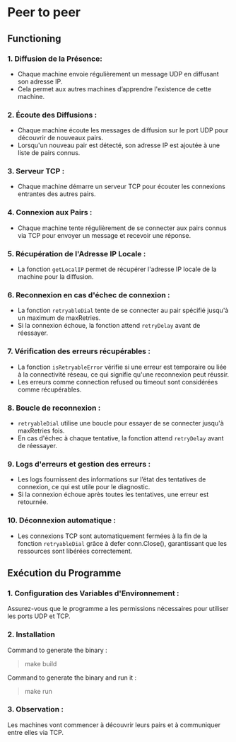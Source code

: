# Peer to peer

## Functioning

### 1. Diffusion de la Présence:

- Chaque machine envoie régulièrement un message UDP en diffusant son adresse IP.
- Cela permet aux autres machines d’apprendre l'existence de cette machine.

### 2. Écoute des Diffusions :

- Chaque machine écoute les messages de diffusion sur le port UDP pour découvrir de nouveaux pairs.
- Lorsqu'un nouveau pair est détecté, son adresse IP est ajoutée à une liste de pairs connus.

### 3. Serveur TCP :

- Chaque machine démarre un serveur TCP pour écouter les connexions entrantes des autres pairs.

### 4. Connexion aux Pairs :

- Chaque machine tente régulièrement de se connecter aux pairs connus via TCP pour envoyer un message et recevoir une réponse.

### 5. Récupération de l'Adresse IP Locale :

- La fonction `getLocalIP` permet de récupérer l'adresse IP locale de la machine pour la diffusion.

### 6. Reconnexion en cas d'échec de connexion :

- La fonction `retryableDial` tente de se connecter au pair spécifié jusqu'à un maximum de maxRetries.
- Si la connexion échoue, la fonction attend `retryDelay` avant de réessayer.

### 7. Vérification des erreurs récupérables :

- La fonction `isRetryableError` vérifie si une erreur est temporaire ou liée à la connectivité réseau, ce qui signifie qu'une reconnexion peut réussir.
- Les erreurs comme connection refused ou timeout sont considérées comme récupérables.

### 8. Boucle de reconnexion :

- `retryableDial` utilise une boucle pour essayer de se connecter jusqu'à maxRetries fois.
- En cas d'échec à chaque tentative, la fonction attend `retryDelay` avant de réessayer.

### 9. Logs d'erreurs et gestion des erreurs :

- Les logs fournissent des informations sur l’état des tentatives de connexion, ce qui est utile pour le diagnostic.
- Si la connexion échoue après toutes les tentatives, une erreur est retournée.

### 10. Déconnexion automatique :

- Les connexions TCP sont automatiquement fermées à la fin de la fonction `retryableDial` grâce à defer conn.Close(), garantissant que les ressources sont libérées correctement.

## Exécution du Programme

### 1. Configuration des Variables d'Environnement :

Assurez-vous que le programme a les permissions nécessaires pour utiliser les ports UDP et TCP.

### 2. Installation

Command to generate the binary :

> make build

Command to generate the binary and run it :

> make run

### 3. Observation :

Les machines vont commencer à découvrir leurs pairs et à communiquer entre elles via TCP.

